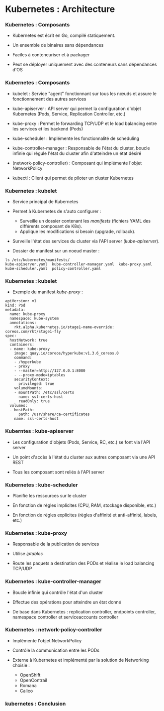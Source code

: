 # Kubernetes : Architecture

### Kubernetes : Composants

- Kubernetes est écrit en Go, compilé statiquement.

- Un ensemble de binaires sans dépendances

- Faciles à conteneuriser et à packager

- Peut se déployer uniquement avec des conteneurs sans dépendances d'OS

### Kubernetes : Composants

- kubelet : Service "agent" fonctionnant sur tous les nœuds et assure le fonctionnement des autres services

- kube-apiserver : API server qui permet la configuration d'objet Kubernetes (Pods, Service, Replication Controller, etc.)

- kube-proxy : Permet le forwarding TCP/UDP et le load balancing entre les services et les backend (Pods)

- kube-scheduler : Implémente les fonctionnalité de scheduling

- kube-controller-manager : Responsable de l'état du cluster, boucle infinie qui régule l'état du cluster afin d'atteindre un état désiré

- (network-policy-controller) : Composant qui implémente l'objet NetworkPolicy

- kubectl : Client qui permet de piloter un cluster Kubernetes

### Kubernetes : kubelet

- Service principal de Kubernetes

- Permet à Kubernetes de s'auto configurer :
    - Surveille un dossier contenant les *manifests* (fichiers YAML des différents composant de K8s).
    - Applique les modifications si besoin (upgrade, rollback).

- Surveille l'état des services du cluster via l'API server (*kube-apiserver*).

- Dossier de manifest sur un noeud master :

```
ls /etc/kubernetes/manifests/
kube-apiserver.yaml  kube-controller-manager.yaml  kube-proxy.yaml  kube-scheduler.yaml  policy-controller.yaml
```

### Kubernetes : kubelet

- Exemple du manifest *kube-proxy* :

```
apiVersion: v1
kind: Pod
metadata:
  name: kube-proxy
  namespace: kube-system
  annotations:
    rkt.alpha.kubernetes.io/stage1-name-override: coreos.com/rkt/stage1-fly
spec:
  hostNetwork: true
  containers:
  - name: kube-proxy
    image: quay.io/coreos/hyperkube:v1.3.6_coreos.0
    command:
    - /hyperkube
    - proxy
    - --master=http://127.0.0.1:8080
    - --proxy-mode=iptables
    securityContext:
      privileged: true
    volumeMounts:
    - mountPath: /etc/ssl/certs
      name: ssl-certs-host
      readOnly: true
  volumes:
  - hostPath:
      path: /usr/share/ca-certificates
    name: ssl-certs-host
```

### Kuberntes : kube-apiserver

- Les configuration d'objets (Pods, Service, RC, etc.) se font via l'API server

- Un point d'accès à l'état du cluster aux autres composant via une API REST

- Tous les composant sont reliés à l'API server

### Kubernetes : kube-scheduler

- Planifie les ressources sur le cluster

- En fonction de règles implicites (CPU, RAM, stockage disponible, etc.)

- En fonction de règles explicites (règles d'affinité et anti-affinité, labels, etc.)

### Kubernetes : kube-proxy

- Responsable de la publication de services

- Utilise *iptables*

- Route les paquets a destination des PODs et réalise le load balancing TCP/UDP

### Kubernetes : kube-controller-manager

- Boucle infinie qui contrôle l'état d'un cluster

- Effectue des opérations pour atteindre un état donné

- De base dans Kubernetes : replication controller, endpoints controller, namespace controller et serviceaccounts controller

### Kubernetes : network-policy-controller

- Implémente l'objet NetworkPolicy

- Contrôle la communication entre les PODs

- Externe à Kubernetes et implémenté par la solution de Networking choisie :
  - OpenShift
  - OpenContrail
  - Romana
  - Calico

### kubernetes : Conclusion

